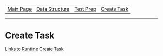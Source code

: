 <table>
    <tr>
        <td><a href="https://maboinjd.github.io/Tri-3-Erik-Peterson/">Main Page</a></td>
        <td><a href="https://maboinjd.github.io/Tri-3-Erik-Peterson/datastructure">Data Structure </a></td>
        <td><a href="https://maboinjd.github.io/Tri-3-Erik-Peterson/testprep">Test Prep </a></td>
        <td><a href="https://maboinjd.github.io/Tri-3-Erik-Peterson/createtask">Create Task</a></td>
    </tr>
</table>
<hr>

# Create Task

[Links to Runtime](https://replit.com/@MaBoinjd/csp-anthonys-harem#create_task/templates/erik_ethan.html)
[Create Task](https://replit.com/@MaBoinjd/Tri-3-Erik-RepL#repl/createtask/wordguesser.py)
